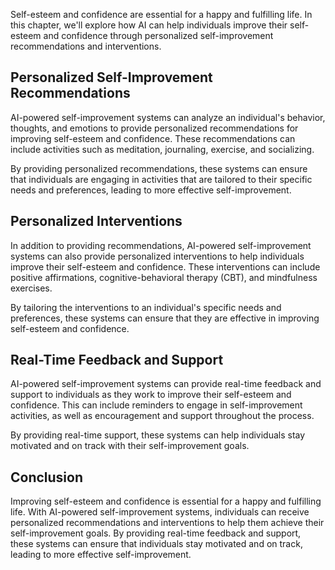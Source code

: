 
Self-esteem and confidence are essential for a happy and fulfilling life. In this chapter, we'll explore how AI can help individuals improve their self-esteem and confidence through personalized self-improvement recommendations and interventions.

Personalized Self-Improvement Recommendations
---------------------------------------------

AI-powered self-improvement systems can analyze an individual's behavior, thoughts, and emotions to provide personalized recommendations for improving self-esteem and confidence. These recommendations can include activities such as meditation, journaling, exercise, and socializing.

By providing personalized recommendations, these systems can ensure that individuals are engaging in activities that are tailored to their specific needs and preferences, leading to more effective self-improvement.

Personalized Interventions
--------------------------

In addition to providing recommendations, AI-powered self-improvement systems can also provide personalized interventions to help individuals improve their self-esteem and confidence. These interventions can include positive affirmations, cognitive-behavioral therapy (CBT), and mindfulness exercises.

By tailoring the interventions to an individual's specific needs and preferences, these systems can ensure that they are effective in improving self-esteem and confidence.

Real-Time Feedback and Support
------------------------------

AI-powered self-improvement systems can provide real-time feedback and support to individuals as they work to improve their self-esteem and confidence. This can include reminders to engage in self-improvement activities, as well as encouragement and support throughout the process.

By providing real-time support, these systems can help individuals stay motivated and on track with their self-improvement goals.

Conclusion
----------

Improving self-esteem and confidence is essential for a happy and fulfilling life. With AI-powered self-improvement systems, individuals can receive personalized recommendations and interventions to help them achieve their self-improvement goals. By providing real-time feedback and support, these systems can ensure that individuals stay motivated and on track, leading to more effective self-improvement.
